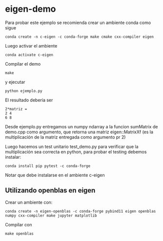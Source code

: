 # eigen-demo

Para probar este ejemplo se recomienda crear un ambiente conda como sigue

    conda create -n c-eigen -c conda-forge make cmake cxx-compiler eigen

Luego activar el ambiente 

    conda activate c-eigen

Compilar el demo

    make

y ejecutar

    python ejemplo.py

El resultado debería ser 

    2*matriz =
    2 4
    6 8

Desde ejemplo.py entregamos un numpy ndarray a la funcion sumMatrix de demo.cpp como argumento, que retorna una matriz eigen::MatrixXf (es la multiplicación de la matriz entregada como argumento pr 2)

Luego hacemos un test unitario test_demo.py para verificar que la multiplicación sea correcta en python, para probar el testing debemos instalar:

    conda install pip pytest -c conda-forge

Notar que debe instalarse en el ambiente c-eigen

## Utilizando openblas en eigen

Crear un ambiente con:

    conda create -n eigen-openblas -c conda-forge pybind11 eigen openblas numpy cxx-compiler make jupyter matplotlib

Compilar con

    make openblas
